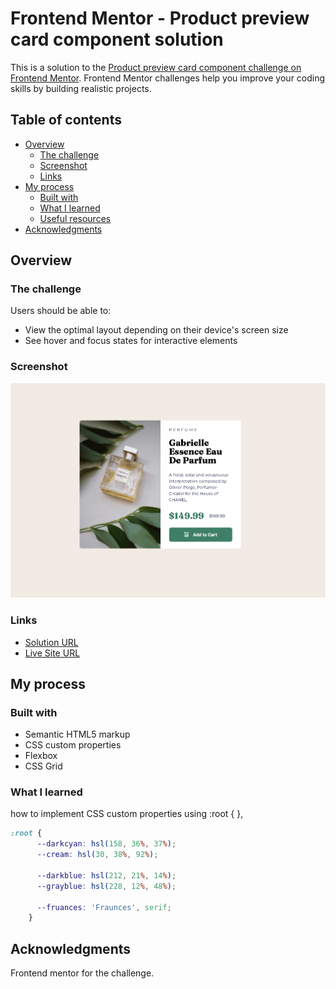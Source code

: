 # Frontend Mentor - Product preview card component solution

This is a solution to the [Product preview card component challenge on Frontend Mentor](https://www.frontendmentor.io/challenges/product-preview-card-component-GO7UmttRfa). Frontend Mentor challenges help you improve your coding skills by building realistic projects. 

## Table of contents

- [Overview](#overview)
  - [The challenge](#the-challenge)
  - [Screenshot](#screenshot)
  - [Links](#links)
- [My process](#my-process)
  - [Built with](#built-with)
  - [What I learned](#what-i-learned)
  - [Useful resources](#useful-resources)
- [Acknowledgments](#acknowledgments)

## Overview

### The challenge

Users should be able to:

- View the optimal layout depending on their device's screen size
- See hover and focus states for interactive elements

### Screenshot

![](./images/screenshot.png)

### Links

- [Solution URL](https://github.com/Gwen-lego/html-Css-challenges/blob/main/Challenge%204%20-%20product%20preview/index.html)
- [Live Site URL](https://gwen-lego.github.io/html-Css-challenges/Challenge%204%20-%20product%20preview/index.html)

## My process

### Built with

- Semantic HTML5 markup
- CSS custom properties
- Flexbox
- CSS Grid

### What I learned

how to implement CSS custom properties using :root { },
```css
:root {
      --darkcyan: hsl(158, 36%, 37%);
      --cream: hsl(30, 38%, 92%);

      --darkblue: hsl(212, 21%, 14%);
      --grayblue: hsl(228, 12%, 48%);

      --fruances: 'Fraunces', serif;
    }
```

## Acknowledgments

Frontend mentor for the challenge.
